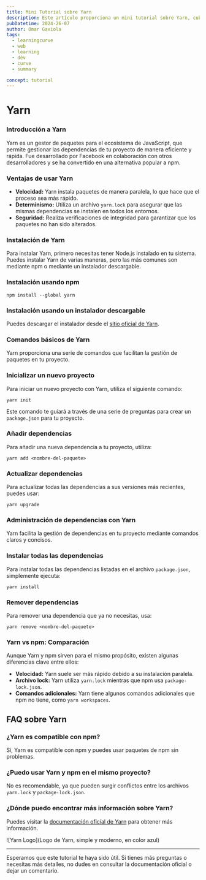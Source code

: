 ```yaml
---
title: Mini Tutorial sobre Yarn
description: Este artículo proporciona un mini tutorial sobre Yarn, cubriendo su instalación, comandos básicos y administración de dependencias.
pubDatetime: 2024-26-07
author: Omar Gaxiola
tags:
  - learningcurve
  - web
  - learning
  - dev
  - curve
  - summary

concept: tutorial
---
```

# Yarn

### Introducción a Yarn

Yarn es un gestor de paquetes para el ecosistema de JavaScript, que permite gestionar las dependencias de tu proyecto de manera eficiente y rápida. Fue desarrollado por Facebook en colaboración con otros desarrolladores y se ha convertido en una alternativa popular a npm.

### Ventajas de usar Yarn

- **Velocidad:** Yarn instala paquetes de manera paralela, lo que hace que el proceso sea más rápido.
- **Determinismo:** Utiliza un archivo `yarn.lock` para asegurar que las mismas dependencias se instalen en todos los entornos.
- **Seguridad:** Realiza verificaciones de integridad para garantizar que los paquetes no han sido alterados.

### Instalación de Yarn

Para instalar Yarn, primero necesitas tener Node.js instalado en tu sistema. Puedes instalar Yarn de varias maneras, pero las más comunes son mediante npm o mediante un instalador descargable.

### Instalación usando npm

```
npm install --global yarn
```

### Instalación usando un instalador descargable

Puedes descargar el instalador desde el [sitio oficial de Yarn](https://classic.yarnpkg.com/en/docs/install).

### Comandos básicos de Yarn

Yarn proporciona una serie de comandos que facilitan la gestión de paquetes en tu proyecto.

### Inicializar un nuevo proyecto

Para iniciar un nuevo proyecto con Yarn, utiliza el siguiente comando:

```
yarn init
```

Este comando te guiará a través de una serie de preguntas para crear un `package.json` para tu proyecto.

### Añadir dependencias

Para añadir una nueva dependencia a tu proyecto, utiliza:

```
yarn add <nombre-del-paquete>
```

### Actualizar dependencias

Para actualizar todas las dependencias a sus versiones más recientes, puedes usar:

```
yarn upgrade
```

### Administración de dependencias con Yarn

Yarn facilita la gestión de dependencias en tu proyecto mediante comandos claros y concisos.

### Instalar todas las dependencias

Para instalar todas las dependencias listadas en el archivo `package.json`, simplemente ejecuta:

```
yarn install
```

### Remover dependencias

Para remover una dependencia que ya no necesitas, usa:

```
yarn remove <nombre-del-paquete>
```

### Yarn vs npm: Comparación

Aunque Yarn y npm sirven para el mismo propósito, existen algunas diferencias clave entre ellos:

- **Velocidad:** Yarn suele ser más rápido debido a su instalación paralela.
- **Archivo lock:** Yarn utiliza `yarn.lock` mientras que npm usa `package-lock.json`.
- **Comandos adicionales:** Yarn tiene algunos comandos adicionales que npm no tiene, como `yarn workspaces`.

## FAQ sobre Yarn

### ¿Yarn es compatible con npm?

Sí, Yarn es compatible con npm y puedes usar paquetes de npm sin problemas.

### ¿Puedo usar Yarn y npm en el mismo proyecto?

No es recomendable, ya que pueden surgir conflictos entre los archivos `yarn.lock` y `package-lock.json`.

### ¿Dónde puedo encontrar más información sobre Yarn?

Puedes visitar la [documentación oficial de Yarn](https://classic.yarnpkg.com/en/docs/) para obtener más información.

![Yarn Logo](Logo de Yarn, simple y moderno, en color azul)

---

Esperamos que este tutorial te haya sido útil. Si tienes más preguntas o necesitas más detalles, no dudes en consultar la documentación oficial o dejar un comentario.

